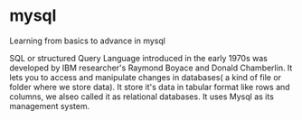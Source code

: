 # mysql
Learning from basics to advance in mysql

SQL or structured Query Language introduced in the early 1970s was developed by IBM researcher's Raymond Boyace and Donald Chamberlin. 
It lets you to access and manipulate changes in databases( a kind of file or folder where we store data). It store it's data in tabular format like rows and columns, we alseo called it as relational databases. It uses Mysql as its management system.
